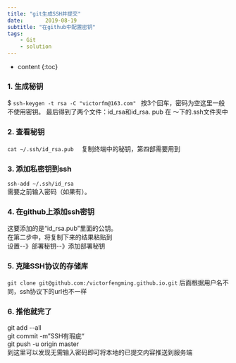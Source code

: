 ```yaml
---
title: "git生成SSH并提交"
date:       2019-08-19
subtitle: "在github中配置密钥"
tags:
	- Git
	- solution
---
```






* content
{:toc}






### 1. 生成秘钥 
$ `ssh-keygen -t rsa -C "victorfm@163.com" `
按3个回车，密码为空这里一般不使用密钥。 
最后得到了两个文件：id_rsa和id_rsa. pub 在 ～下的.ssh文件夹中 
 
### 2. 查看秘钥
`cat ~/.ssh/id_rsa.pub  ` 
复制终端中的秘钥，第四部需要用到

### 3. 添加私密钥到ssh  
`ssh-add ~/.ssh/id_rsa`   
需要之前输入密码（如果有）。
 
### 4. 在github上添加ssh密钥  
这要添加的是“id_rsa.pub”里面的公钥。    
在第二步中，将复制下来的结果粘贴到  
设置--》部署秘钥--》添加部署秘钥  

### 5. 克隆SSH协议的存储库   
`git clone git@github.com:/victorfengming.github.io.git`
后面根据用户名不同，ssh协议下的url也不一样

### 6. 推他就完了   
git add --all   
git commit -m”SSH有瑕疵“  
git push -u origin master  
到这里可以发现无需输入密码即可将本地的已提交内容推送到服务端

